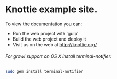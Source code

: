 # Knottie example site.

To view the documentation you can:

* Run the web project with 'gulp'
* Build the web project and deploy it
* Visit us on the web at http://knottie.org/

###### For growl support on OS X install terminal-notifier:

```bash
sudo gem install terminal-notifier
```

